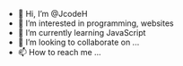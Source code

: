 - 👋 Hi, I’m @JcodeH
- 👀 I’m interested in programming, websites
- 🌱 I’m currently learning JavaScript
- 💞️ I’m looking to collaborate on ...
- 📫 How to reach me ...

<!---
JcodeH/JcodeH is a ✨ special ✨ repository because its `README.md` (this file) appears on your GitHub profile.
You can click the Preview link to take a look at your changes.
--->

